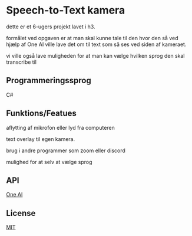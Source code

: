 # Speech-to-Text kamera
dette er et 6-ugers projekt lavet i h3.

formålet ved opgaven er at man skal kunne tale til den hvor den så ved hjælp af One AI ville lave det om til text som så ses ved siden af kameraet.

vi ville også lave muligheden for at man kan vælge hvilken sprog den skal transcribe til

## Programmeringssprog
C#

## Funktions/Featues
aflytting af mikrofon eller lyd fra computeren

text overlay til egen kamera.

brug i andre programmer som zoom eller discord

mulighed for at selv at vælge sprog

## API
[One AI](https://studio.oneai.com/)

## License
[MIT](https://choosealicense.com/licenses/mit/)

